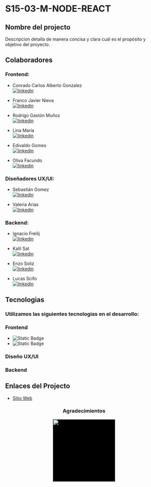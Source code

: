 # S15-03-M-NODE-REACT

## Nombre del projecto
Descripcion detalla de manera concisa y clara cuál es el propósito y
objetivo del proyecto.

## Colaboradores
### Frontend:

- Conrado Carlos Alberto Gonzalez <br> [![linkedin](https://img.shields.io/badge/linkedin-0A66C2?style=for-the-badge&logo=linkedin&logoColor=white)](https://www.linkedin.com/)

- Franco Javier Nieva <br> [![linkedin](https://img.shields.io/badge/linkedin-0A66C2?style=for-the-badge&logo=linkedin&logoColor=white)](https://www.linkedin.com/in/francojnieva/)

- Rodrigo Gastón Muñoz <br> [![linkedin](https://img.shields.io/badge/linkedin-0A66C2?style=for-the-badge&logo=linkedin&logoColor=white)](https://www.linkedin.com/in/rodrigo-muñoz-389825223/)

- Lina María <br> [![linkedin](https://img.shields.io/badge/linkedin-0A66C2?style=for-the-badge&logo=linkedin&logoColor=white)](https://www.linkedin.com/in/lina-mar%C3%ADa-cardona-giraldo)

- Edivaldo Gomes <br> [![linkedin](https://img.shields.io/badge/linkedin-0A66C2?style=for-the-badge&logo=linkedin&logoColor=white)](https://www.linkedin.com/)

- Oliva Facundo <br> [![linkedin](https://img.shields.io/badge/linkedin-0A66C2?style=for-the-badge&logo=linkedin&logoColor=white)](https://www.linkedin.com/in/facundo-oliva-0999bb252)

### Diseñadores UX/UI:

- Sebastián Gomez <br> [![linkedin](https://img.shields.io/badge/linkedin-0A66C2?style=for-the-badge&logo=linkedin&logoColor=white)](https://www.linkedin.com/in/sebasr-gomez90/)

- Valeria Arias <br> [![linkedin](https://img.shields.io/badge/linkedin-0A66C2?style=for-the-badge&logo=linkedin&logoColor=white)](https://www.linkedin.com/)

### Backend:

- Ignacio Freilij <br> [![linkedin](https://img.shields.io/badge/linkedin-0A66C2?style=for-the-badge&logo=linkedin&logoColor=white)](https://www.linkedin.com/in/ignacio-freilij/)

- Kalil Sat <br> [![linkedin](https://img.shields.io/badge/linkedin-0A66C2?style=for-the-badge&logo=linkedin&logoColor=white)](https://www.linkedin.com/)

- Enzo Soliz <br> [![linkedin](https://img.shields.io/badge/linkedin-0A66C2?style=for-the-badge&logo=linkedin&logoColor=white)](https://www.linkedin.com/)

- Lucas Scifo <br> [![linkedin](https://img.shields.io/badge/linkedin-0A66C2?style=for-the-badge&logo=linkedin&logoColor=white)](https://www.linkedin.com/)

## Tecnologias
### Utilizamos las siguientes tecnologias en el desarrollo:

### Frontend
- ![Static Badge](https://img.shields.io/badge/ReactJS-black?logo=REACT)
- ![Static Badge](https://img.shields.io/badge/Tailwindcss-black?logo=Tailwindcss)

### Diseño UX/UI

### Backend

## Enlaces del Projecto

- <a href="#">Sitio Web<a>

<div align='center'>
<h3>Agradecimientos</h3>
  <a href="https://www.nocountry.tech/" target="_blank">
    <img style='background-color:black;' src="https://encrypted-tbn0.gstatic.com/images?q=tbn:ANd9GcQsukYB3HL90LSwYv_RIR2O2OlCV8Sbkx2eNHv8nRvOu8L16FxLQ0nPzY02wQ_BJOfQZw&usqp=CAU" width="200">
  </a>
</div>
